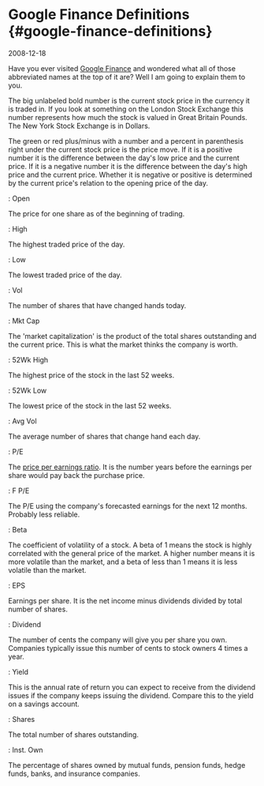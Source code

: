# Google Finance Definitions {#google-finance-definitions}

2008-12-18

Have you ever visited [Google
Finance](http://finance.google.com/finance?q=goog) and wondered what
all of those abbreviated names at the top of it are? Well I am going
to explain them to you.

The big unlabeled bold number is the current stock price in the
currency it is traded in. If you look at something on the London Stock
Exchange this number represents how much the stock is valued in Great
Britain Pounds. The New York Stock Exchange is in Dollars.

The green or red plus/minus with a number and a percent in parenthesis
right under the current stock price is the price move. If it is a
positive number it is the difference between the day's low price and
the current price. If it is a negative number it is the difference
between the day's high price and the current price. Whether it is
negative or positive is determined by the current price's relation to
the opening price of the day.

: Open

The price for one share as of the beginning of trading.

: High

The highest traded price of the day.

: Low

The lowest traded price of the day.

: Vol

The number of shares that have changed hands today.

: Mkt Cap

The 'market capitalization' is the product of the total shares
outstanding and the current price. This is what the market thinks the
company is worth.

: 52Wk High

The highest price of the stock in the last 52 weeks.

: 52Wk Low

The lowest price of the stock in the last 52 weeks.

: Avg Vol

The average number of shares that change hand each day.

: P/E

The [price per earnings
ratio](http://en.wikipedia.org/wiki/PE_ratio). It is the number years
before the earnings per share would pay back the purchase price.

: F P/E

The P/E using the company's forecasted earnings for the next 12 months. Probably less reliable.

: Beta

The coefficient of volatility of a stock. A beta of 1 means the stock
is highly correlated with the general price of the market. A higher
number means it is more volatile than the market, and a beta of less
than 1 means it is less volatile than the market.

: EPS

Earnings per share. It is the net income minus dividends divided by
total number of shares.

: Dividend

The number of cents the company will give you per share you
own. Companies typically issue this number of cents to stock owners 4
times a year.

: Yield

This is the annual rate of return you can expect to receive from the
dividend issues if the company keeps issuing the dividend. Compare
this to the yield on a savings account.

: Shares

The total number of shares outstanding.

: Inst. Own

The percentage of shares owned by mutual funds, pension funds, hedge
funds, banks, and insurance companies.
